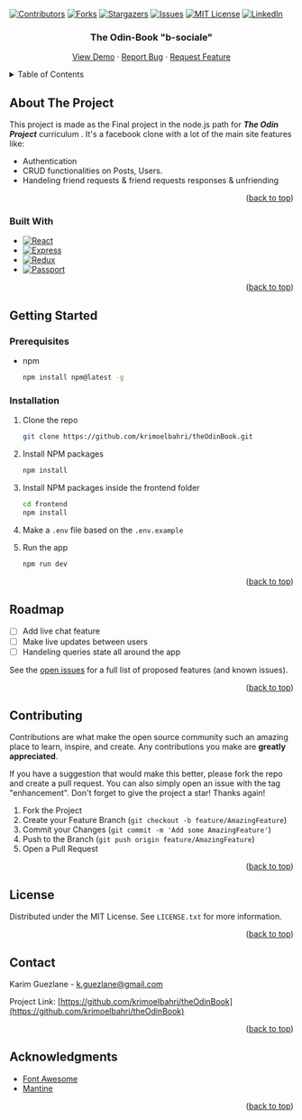 <div id="top"></div>
<!--
*** Thanks for checking out the Best-README-Template. If you have a suggestion
*** that would make this better, please fork the repo and create a pull request
*** or simply open an issue with the tag "enhancement".
*** Don't forget to give the project a star!
*** Thanks again! Now go create something AMAZING! :D
-->

<!-- PROJECT SHIELDS -->
<!--
*** I'm using markdown "reference style" links for readability.
*** Reference links are enclosed in brackets [ ] instead of parentheses ( ).
*** See the bottom of this document for the declaration of the reference variables
*** for contributors-url, forks-url, etc. This is an optional, concise syntax you may use.
*** https://www.markdownguide.org/basic-syntax/#reference-style-links
-->

[![Contributors][contributors-shield]][contributors-url]
[![Forks][forks-shield]][forks-url]
[![Stargazers][stars-shield]][stars-url]
[![Issues][issues-shield]][issues-url]
[![MIT License][license-shield]][license-url]
[![LinkedIn][linkedin-shield]][linkedin-url]

<!-- PROJECT LOGO -->
<!--<br />
<div align="center">
  <a href="https://github.com/krimoelbahri/krimoelbahri">
    <img src="images/logo.png" alt="Logo" width="80" height="80">
  </a>-->

<h3 align="center">The Odin-Book "b-sociale"</h3>

  <p align="center">
    <a href="https://b-sociale.herokuapp.com/">View Demo</a>
    ·
    <a href="https://github.com/krimoelbahri/theOdinBook/issues">Report Bug</a>
    ·
    <a href="https://github.com/krimoelbahri/theOdinBook/issues">Request Feature</a>
  </p>
</div>

<!-- TABLE OF CONTENTS -->
<details>
  <summary>Table of Contents</summary>
  <ol>
    <li>
      <a href="#about-the-project">About The Project</a>
      <ul>
        <li><a href="#built-with">Built With</a></li>
      </ul>
    </li>
    <li>
      <a href="#getting-started">Getting Started</a>
      <ul>
        <li><a href="#prerequisites">Prerequisites</a></li>
        <li><a href="#installation">Installation</a></li>
      </ul>
    </li>
    <li><a href="#usage">Usage</a></li>
    <li><a href="#roadmap">Roadmap</a></li>
    <li><a href="#contributing">Contributing</a></li>
    <li><a href="#license">License</a></li>
    <li><a href="#contact">Contact</a></li>
    <li><a href="#acknowledgments">Acknowledgments</a></li>
  </ol>
</details>

<!-- ABOUT THE PROJECT -->

## About The Project

<!--
TODO: add this later
[![Product Name Screen Shot][product-screenshot]](https://example.com) -->

This project is made as the Final project in the node.js path for **_The Odin Project_** curriculum .
It's a facebook clone with a lot of the main site features like:

-   Authentication
-   CRUD functionalities on Posts, Users.
-   Handeling friend requests & friend requests responses & unfriending

<p align="right">(<a href="#top">back to top</a>)</p>

### Built With

-   [![React][react.js]][react-url]
-   [![Express][express.js]][express-url]
-   [![Redux][redux.js]][redux-url]
-   [![Passport][passport.js]][passport-url]

<p align="right">(<a href="#top">back to top</a>)</p>

<!-- GETTING STARTED -->

## Getting Started

### Prerequisites

-   npm
    ```sh
    npm install npm@latest -g
    ```

### Installation

1. Clone the repo
    ```sh
    git clone https://github.com/krimoelbahri/theOdinBook.git
    ```
2. Install NPM packages
    ```sh
    npm install
    ```
3. Install NPM packages inside the frontend folder
    ```sh
    cd frontend
    npm install
    ```
4. Make a `.env` file based on the `.env.example`

5. Run the app
    ```sh
    npm run dev
    ```

<p align="right">(<a href="#top">back to top</a>)</p>

<!-- ROADMAP -->

## Roadmap

-   [ ] Add live chat feature
-   [ ] Make live updates between users
-   [ ] Handeling queries state all around the app

See the [open issues](https://github.com/krimoelbahri/theOdinBook/issues) for a full list of proposed features (and known issues).

<p align="right">(<a href="#top">back to top</a>)</p>

<!-- CONTRIBUTING -->

## Contributing

Contributions are what make the open source community such an amazing place to learn, inspire, and create. Any contributions you make are **greatly appreciated**.

If you have a suggestion that would make this better, please fork the repo and create a pull request. You can also simply open an issue with the tag "enhancement".
Don't forget to give the project a star! Thanks again!

1. Fork the Project
2. Create your Feature Branch (`git checkout -b feature/AmazingFeature`)
3. Commit your Changes (`git commit -m 'Add some AmazingFeature'`)
4. Push to the Branch (`git push origin feature/AmazingFeature`)
5. Open a Pull Request

<p align="right">(<a href="#top">back to top</a>)</p>

<!-- LICENSE -->

## License

Distributed under the MIT License. See `LICENSE.txt` for more information.

<p align="right">(<a href="#top">back to top</a>)</p>

<!-- CONTACT -->

## Contact

Karim Guezlane - k.guezlane@gmail.com

Project Link: [https://github.com/krimoelbahri/theOdinBook](https://github.com/krimoelbahri/theOdinBook)

<p align="right">(<a href="#top">back to top</a>)</p>

<!-- ACKNOWLEDGMENTS -->

## Acknowledgments

-   [Font Awesome](https://fontawesome.com)
-   [Mantine ](https://mantine.dev/)

<p align="right">(<a href="#top">back to top</a>)</p>

<!-- MARKDOWN LINKS & IMAGES -->
<!-- https://www.markdownguide.org/basic-syntax/#reference-style-links -->

[contributors-shield]: https://img.shields.io/github/contributors/krimoelbahri/theOdinBook.svg?style=for-the-badge
[contributors-url]: https://github.com/krimoelbahri/theOdinBook/graphs/contributors
[forks-shield]: https://img.shields.io/github/forks/krimoelbahri/theOdinBook.svg?style=for-the-badge
[forks-url]: https://github.com/krimoelbahri/theOdinBook/network/members
[stars-shield]: https://img.shields.io/github/stars/krimoelbahri/theOdinBook.svg?style=for-the-badge
[stars-url]: https://github.com/krimoelbahri/theOdinBook/stargazers
[issues-shield]: https://img.shields.io/github/issues/krimoelbahri/theOdinBook.svg?style=for-the-badge
[issues-url]: https://github.com/krimoelbahri/theOdinBook/issues
[license-shield]: https://img.shields.io/github/license/krimoelbahri/theOdinBook.svg?style=for-the-badge
[license-url]: https://github.com/krimoelbahri/theOdinBook/blob/master/LICENSE.txt
[linkedin-shield]: https://img.shields.io/badge/-LinkedIn-black.svg?style=for-the-badge&logo=linkedin&colorB=555
[linkedin-url]: https://linkedin.com/in/karim-guezlane
[product-screenshot]: images/screenshot.png
[redux.js]: https://img.shields.io/badge/Redux-20232A?style=for-the-badge&logo=Redux&logoColor=61DAFB
[redux-url]: https://redux-toolkit.js.org/
[react.js]: https://img.shields.io/badge/React-20232A?style=for-the-badge&logo=react&logoColor=61DAFB
[react-url]: https://reactjs.org/
[express.js]: https://img.shields.io/badge/Express-20232A?style=for-the-badge&logo=Express&logoColor=61DAFB
[express-url]: https://expressjs.com/
[passport.js]: https://img.shields.io/badge/Passport-20232A?style=for-the-badge&logo=Passport&logoColor=61DAFB
[passport-url]: https://www.passportjs.org/
